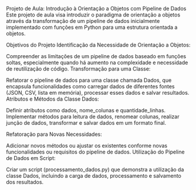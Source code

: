 Projeto de Aula: Introdução à Orientação a Objetos com Pipeline de Dados
Este projeto de aula visa introduzir o paradigma de orientação a objetos através da transformação de um pipeline de dados inicialmente implementado com funções em Python para uma estrutura orientada a objetos.

Objetivos do Projeto
Identificação da Necessidade de Orientação a Objetos:

Compreender as limitações de um pipeline de dados baseado em funções soltas, especialmente quando há aumento na complexidade e necessidade de reutilização de código.
Transformação para uma Classe:

Refatorar o pipeline de dados para uma classe chamada Dados, que encapsula funcionalidades como carregar dados de diferentes fontes (JSON, CSV, lista em memória), processar esses dados e salvar resultados.
Atributos e Métodos da Classe Dados:

Definir atributos como dados, nome_colunas e quantidade_linhas.
Implementar métodos para leitura de dados, renomear colunas, realizar junção de dados, transformar e salvar dados em um formato final.

Refatoração para Novas Necessidades:

Adicionar novos métodos ou ajustar os existentes conforme novas funcionalidades ou requisitos do pipeline de dados.
Utilização do Pipeline de Dados em Script:

Criar um script (processamento_dados.py) que demonstra a utilização da classe Dados, incluindo a carga de dados, processamento e salvamento dos resultados.
